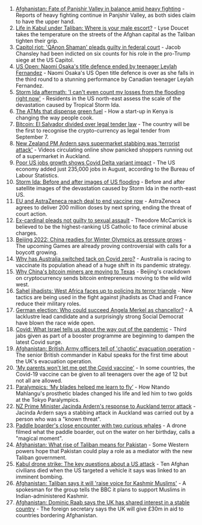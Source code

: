1. [Afghanistan: Fate of Panjshir Valley in balance amid heavy fighting](https://www.bbc.co.uk/news/world-asia-58443679?at_medium=RSS&at_campaign=KARANGA) - Reports of heavy fighting continue in Panjshir Valley, as both sides claim to have the upper hand.
2. [Life in Kabul under Taliban: Where is your male escort?](https://www.bbc.co.uk/news/world-asia-58437713?at_medium=RSS&at_campaign=KARANGA) - Lyse Doucet takes the temperature on the streets of the Afghan capital as the Taliban tighten their grip.
3. [Capitol riot: 'QAnon Shaman' pleads guilty in federal court](https://www.bbc.co.uk/news/world-us-canada-58441174?at_medium=RSS&at_campaign=KARANGA) - Jacob Chansley had been indicted on six counts for his role in the pro-Trump siege at the US Capitol.
4. [US Open: Naomi Osaka's title defence ended by teenager Leylah Fernandez](https://www.bbc.co.uk/sport/tennis/58442969?at_medium=RSS&at_campaign=KARANGA) - Naomi Osaka's US Open title defence is over as she falls in the third round to a stunning performance by Canadian teenager Leylah Fernandez.
5. [Storm Ida aftermath: 'I can't even count my losses from the flooding right now'](https://www.bbc.co.uk/news/world-us-canada-58432047?at_medium=RSS&at_campaign=KARANGA) - Residents in the US north-east assess the scale of the devastation caused by Tropical Storm Ida.
6. [The ATMs that dispense green fuel](https://www.bbc.co.uk/news/stories-58425184?at_medium=RSS&at_campaign=KARANGA) - How a start-up in Kenya is changing the way people cook.
7. [Bitcoin: El Salvador divided over legal tender law](https://www.bbc.co.uk/news/technology-58438525?at_medium=RSS&at_campaign=KARANGA) - The country will be the first to recognise the crypto-currency as legal tender from September 7.
8. [New Zealand PM Ardern says supermarket stabbing was 'terrorist attack'](https://www.bbc.co.uk/news/world-asia-58405213?at_medium=RSS&at_campaign=KARANGA) - Videos circulating online show panicked shoppers running out of a supermarket in Auckland.
9. [Poor US jobs growth shows Covid Delta variant impact](https://www.bbc.co.uk/news/business-58432350?at_medium=RSS&at_campaign=KARANGA) - The US economy added just 235,000 jobs in August, according to the Bureau of Labour Statistics.
10. [Storm Ida: Before and after images of US flooding](https://www.bbc.co.uk/news/world-us-canada-58434171?at_medium=RSS&at_campaign=KARANGA) - Before and after satellite images of the devastation caused by Storm Ida in the north-east US.
11. [EU and AstraZeneca reach deal to end vaccine row](https://www.bbc.co.uk/news/world-europe-58426880?at_medium=RSS&at_campaign=KARANGA) - AstraZeneca agrees to deliver 200 million doses by next spring, ending the threat of court action.
12. [Ex-cardinal pleads not guilty to sexual assault](https://www.bbc.co.uk/news/world-us-canada-58441172?at_medium=RSS&at_campaign=KARANGA) - Theodore McCarrick is believed to be the highest-ranking US Catholic to face criminal abuse charges.
13. [Beijing 2022: China readies for Winter Olympics as pressure grows](https://www.bbc.co.uk/news/world-asia-china-58196467?at_medium=RSS&at_campaign=KARANGA) - The upcoming Games are already proving controversial with calls for a boycott growing.
14. [Why has Australia switched tack on Covid zero?](https://www.bbc.co.uk/news/world-australia-58406526?at_medium=RSS&at_campaign=KARANGA) - Australia is racing to vaccinate its population ahead of a huge shift in its pandemic strategy.
15. [Why China's bitcoin miners are moving to Texas](https://www.bbc.co.uk/news/world-us-canada-58414555?at_medium=RSS&at_campaign=KARANGA) - Beijing's crackdown on cryptocurrency sends bitcoin entrepreneurs moving to the wild wild west.
16. [Sahel jihadists: West Africa faces up to policing its terror triangle](https://www.bbc.co.uk/news/world-africa-58438905?at_medium=RSS&at_campaign=KARANGA) - New tactics are being used in the fight against jihadists as Chad and France reduce their military roles.
17. [German election: Who could succeed Angela Merkel as chancellor?](https://www.bbc.co.uk/news/world-europe-56821462?at_medium=RSS&at_campaign=KARANGA) - A lacklustre lead candidate and a surprisingly strong Social Democrat have blown the race wide open.
18. [Covid: What Israel tells us about the way out of the pandemic](https://www.bbc.co.uk/news/health-58432776?at_medium=RSS&at_campaign=KARANGA) - Third jabs given as part of a booster programme are beginning to dampen the latest Covid surge.
19. [Afghanistan: British Army officers tell of 'chaotic' evacuation operation](https://www.bbc.co.uk/news/world-asia-58437673?at_medium=RSS&at_campaign=KARANGA) - The senior British commander in Kabul speaks for the first time about the UK's evacuation operation.
20. ['My parents won't let me get the Covid vaccine'](https://www.bbc.co.uk/news/health-58437672?at_medium=RSS&at_campaign=KARANGA) - In some countries, the Covid-19 vaccine can be given to all teenagers over the age of 12 but not all are allowed.
21. [Paralympics: ‘My blades helped me learn to fly’](https://www.bbc.co.uk/news/world-africa-58439852?at_medium=RSS&at_campaign=KARANGA) - How Ntando Mahlangu's prosthetic blades changed his life and led him to two golds at the Tokyo Paralympics.
22. [NZ Prime Minister Jacinda Ardern's response to Auckland terror attack](https://www.bbc.co.uk/news/world-asia-58432042?at_medium=RSS&at_campaign=KARANGA) - Jacinda Ardern says a stabbing attack in Auckland was carried out by a person who was a "known threat".
23. [Paddle boarder's close encounter with two curious whales](https://www.bbc.co.uk/news/world-latin-america-58430264?at_medium=RSS&at_campaign=KARANGA) - A drone filmed what the paddle boarder, out on the water on her birthday, calls a "magical moment".
24. [Afghanistan: What rise of Taliban means for Pakistan](https://www.bbc.co.uk/news/world-asia-58443839?at_medium=RSS&at_campaign=KARANGA) - Some Western powers hope that Pakistan could play a role as a mediator with the new Taliban government.
25. [Kabul drone strike: The key questions about a US attack](https://www.bbc.co.uk/news/58401027?at_medium=RSS&at_campaign=KARANGA) - Ten Afghan civilians died when the US targeted a vehicle it says was linked to an imminent bombing.
26. [Afghanistan: Taliban says it will 'raise voice for Kashmir Muslims'](https://www.bbc.co.uk/news/world-asia-india-58419719?at_medium=RSS&at_campaign=KARANGA) - A spokesman for the group tells the BBC it plans to support Muslims in Indian-administered Kashmir.
27. [Afghanistan: Dominic Raab says the UK has shared interest in a stable country](https://www.bbc.co.uk/news/uk-58427808?at_medium=RSS&at_campaign=KARANGA) - The foreign secretary says the UK will give £30m in aid to countries bordering Afghanistan.
